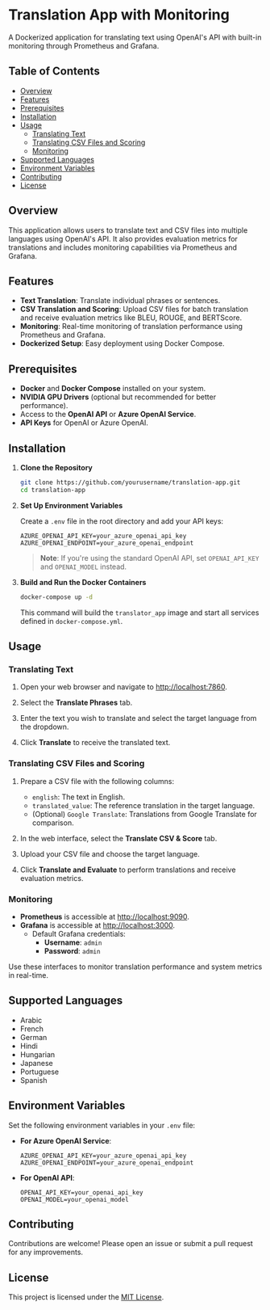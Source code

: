 # Translation App with Monitoring

A Dockerized application for translating text using OpenAI's API with built-in monitoring through Prometheus and Grafana.

## Table of Contents

- [Overview](#overview)
- [Features](#features)
- [Prerequisites](#prerequisites)
- [Installation](#installation)
- [Usage](#usage)
  - [Translating Text](#translating-text)
  - [Translating CSV Files and Scoring](#translating-csv-files-and-scoring)
  - [Monitoring](#monitoring)
- [Supported Languages](#supported-languages)
- [Environment Variables](#environment-variables)
- [Contributing](#contributing)
- [License](#license)

## Overview

This application allows users to translate text and CSV files into multiple languages using OpenAI's API. It also provides evaluation metrics for translations and includes monitoring capabilities via Prometheus and Grafana.

## Features

- **Text Translation**: Translate individual phrases or sentences.
- **CSV Translation and Scoring**: Upload CSV files for batch translation and receive evaluation metrics like BLEU, ROUGE, and BERTScore.
- **Monitoring**: Real-time monitoring of translation performance using Prometheus and Grafana.
- **Dockerized Setup**: Easy deployment using Docker Compose.

## Prerequisites

- **Docker** and **Docker Compose** installed on your system.
- **NVIDIA GPU Drivers** (optional but recommended for better performance).
- Access to the **OpenAI API** or **Azure OpenAI Service**.
- **API Keys** for OpenAI or Azure OpenAI.

## Installation

1. **Clone the Repository**

   ```bash
   git clone https://github.com/yourusername/translation-app.git
   cd translation-app
   ```

2. **Set Up Environment Variables**

   Create a `.env` file in the root directory and add your API keys:

   ```env
   AZURE_OPENAI_API_KEY=your_azure_openai_api_key
   AZURE_OPENAI_ENDPOINT=your_azure_openai_endpoint
   ```

   > **Note**: If you're using the standard OpenAI API, set `OPENAI_API_KEY` and `OPENAI_MODEL` instead.

3. **Build and Run the Docker Containers**

   ```bash
   docker-compose up -d
   ```

   This command will build the `translator_app` image and start all services defined in `docker-compose.yml`.

## Usage

### Translating Text

1. Open your web browser and navigate to [http://localhost:7860](http://localhost:7860).

2. Select the **Translate Phrases** tab.

3. Enter the text you wish to translate and select the target language from the dropdown.

4. Click **Translate** to receive the translated text.

### Translating CSV Files and Scoring

1. Prepare a CSV file with the following columns:

   - `english`: The text in English.
   - `translated_value`: The reference translation in the target language.
   - (Optional) `Google Translate`: Translations from Google Translate for comparison.

2. In the web interface, select the **Translate CSV & Score** tab.

3. Upload your CSV file and choose the target language.

4. Click **Translate and Evaluate** to perform translations and receive evaluation metrics.

### Monitoring

- **Prometheus** is accessible at [http://localhost:9090](http://localhost:9090).
- **Grafana** is accessible at [http://localhost:3000](http://localhost:3000).
  - Default Grafana credentials:
    - **Username**: `admin`
    - **Password**: `admin`

Use these interfaces to monitor translation performance and system metrics in real-time.

## Supported Languages

- Arabic
- French
- German
- Hindi
- Hungarian
- Japanese
- Portuguese
- Spanish

## Environment Variables

Set the following environment variables in your `.env` file:

- **For Azure OpenAI Service**:

  ```env
  AZURE_OPENAI_API_KEY=your_azure_openai_api_key
  AZURE_OPENAI_ENDPOINT=your_azure_openai_endpoint
  ```

- **For OpenAI API**:

  ```env
  OPENAI_API_KEY=your_openai_api_key
  OPENAI_MODEL=your_openai_model
  ```

## Contributing

Contributions are welcome! Please open an issue or submit a pull request for any improvements.

## License

This project is licensed under the [MIT License](LICENSE).
